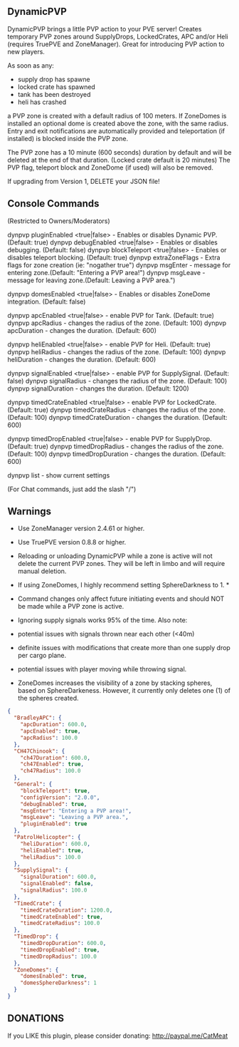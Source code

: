 ## **DynamicPVP** 
DynamicPVP brings a little PVP action to your PVE server! Creates temporary PVP zones around SupplyDrops,  LockedCrates, APC and/or Heli (requires TruePVE and ZoneManager). Great for introducing PVP action to new players.

As soon as any:
- supply drop has spawne
- locked crate has spawned
- tank has been destroyed
- heli has crashed

a PVP zone is created with a default radius of 100 meters. If ZoneDomes is installed an optional dome is created above the zone, with the same radius. Entry and exit notifications are automatically provided and teleportation (if installed) is blocked inside the PVP zone.

The PVP zone has a 10 minute (600 seconds) duration by default and will be deleted at the end of that duration. (Locked crate default is 20 minutes)
The PVP flag, teleport block and ZoneDome (if used) will also be removed.

If upgrading from Version 1, DELETE your JSON file!

## Console Commands 
(Restricted to Owners/Moderators)

dynpvp pluginEnabled <true|false> - Enables or disables Dynamic PVP. (Default: true)
dynpvp debugEnabled <true|false> - Enables or disables debugging. (Default: false)
dynpvp blockTeleport <true|false> - Enables or disables teleport blocking. (Default: true)
dynpvp extraZoneFlags <string> - Extra flags for zone creation (ie: "nogather true")
dynpvp msgEnter <string> - message for entering zone.(Default: "Entering a PVP area!")
dynpvp msgLeave <string> - message for leaving zone.(Default: Leaving a PVP area.")

dynpvp domesEnabled <true|false> - Enables or disables ZoneDome integration. (Default: false)

dynpvp apcEnabled <true|false> - enable PVP for Tank. (Default: true)
dynpvp apcRadius <meters> - changes the radius of the zone. (Default: 100)
dynpvp apcDuration <seconds> - changes the duration. (Default: 600)

dynpvp heliEnabled <true|false> - enable PVP for Heli. (Default: true)
dynpvp heliRadius <meters> - changes the radius of the zone. (Default: 100)
dynpvp heliDuration <seconds> - changes the duration. (Default: 600)

dynpvp signalEnabled <true|false> - enable PVP for SupplySignal. (Default: false)
dynpvp signalRadius <meters> - changes the radius of the zone. (Default: 100)
dynpvp signalDuration <seconds> - changes the duration. (Default: 1200)

dynpvp timedCrateEnabled <true|false> - enable PVP for LockedCrate. (Default: true)
dynpvp timedCrateRadius <meters> - changes the radius of the zone. (Default: 100)
dynpvp timedCrateDuration <seconds> - changes the duration. (Default: 600)

dynpvp timedDropEnabled <true|false> - enable PVP for SupplyDrop. (Default: true)
dynpvp timedDropRadius <meters> - changes the radius of the zone. (Default: 100)
dynpvp timedDropDuration <seconds> - changes the duration. (Default: 600)

dynpvp list - show current settings

(For Chat commands, just add the slash "/")

## Warnings 
- Use ZoneManager version 2.4.61 or higher.
- Use TruePVE version 0.8.8 or higher.
- Reloading or unloading DynamicPVP while a zone is active will not delete the current PVP zones. They will be left in limbo and will require manual deletion.
- If using ZoneDomes, I highly recommend setting SphereDarkness to 1. *
- Command changes only affect future initiating events and should NOT be made while a PVP zone is active.
- Ignoring supply signals works 95% of the time. Also note:

-  potential issues with signals thrown near each other (<40m)
- definite issues with modifications that create more than one supply drop per cargo plane.
- potential issues with player moving while throwing signal.

- ZoneDomes increases the visibility of a zone by stacking spheres, based on SphereDarkeness. However, it currently only deletes one (1) of the spheres created.
 
```json
{
  "BradleyAPC": {
    "apcDuration": 600.0,
    "apcEnabled": true,
    "apcRadius": 100.0
  },
  "CH47Chinook": {
    "ch47Duration": 600.0,
    "ch47Enabled": true,
    "ch47Radius": 100.0
  },
  "General": {
    "blockTeleport": true,
    "configVersion": "2.0.0",
    "debugEnabled": true,
    "msgEnter": "Entering a PVP area!",
    "msgLeave": "Leaving a PVP area.",
    "pluginEnabled": true
  },
  "PatrolHelicopter": {
    "heliDuration": 600.0,
    "heliEnabled": true,
    "heliRadius": 100.0
  },
  "SupplySignal": {
    "signalDuration": 600.0,
    "signalEnabled": false,
    "signalRadius": 100.0
  },
  "TimedCrate": {
    "timedCrateDuration": 1200.0,
    "timedCrateEnabled": true,
    "timedCrateRadius": 100.0
  },
  "TimedDrop": {
    "timedDropDuration": 600.0,
    "timedDropEnabled": true,
    "timedDropRadius": 100.0
  },
  "ZoneDomes": {
    "domesEnabled": true,
    "domesSphereDarkness": 1
  }
}
```

## DONATIONS
If you LIKE this plugin, please consider donating: http://paypal.me/CatMeat
